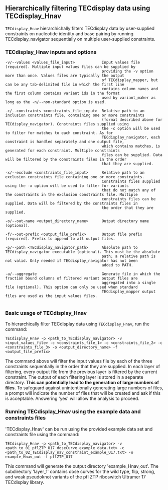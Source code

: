 ## Hierarchically filtering TECdisplay data using TECdisplay_Hnav

`TECdisplay_Hnav` hierarchichally filters TECdisplay data by user-supplied constraints on nucleotide identity and base pairing by running TECdisplay_navigator sequentially on multiple user-supplied constraints. 

### TECdisplay_Hnav inputs and options

```
-v/--values <values_file_input>            Input values file (required). Multiple input values files can be supplied by
                                           providing the -v option more than once. Values files are typically the output
                                           of TECdisplay_mapper, but can be any tab-delimited file in which the first line
                                           contains column names and the first column contains variant ids in the format
                                           used by variant_maker as long as the -n/--non-standard option is used.

-c/--constraints <constraints_file_input>  Relative path to an inclusion constraints file, containing one or more constraints
                                           (format described above for TECdisplay_navigator). Constraints files supplied using
                                           the -c option will be used to filter for matches to each constraint. As for
                                           TECdisplay_navigator, each constraint is handled separately and one output file,
                                           which contains matches, is generated for each constraint. Multiple constraints
                                           files can be supplied. Data will be filtered by the constraints files in the order
                                           that they are supplied.

-x/--exclude <constraints_file_input>      Relative path to an exclusion constraints file containing one or more constraints.
                                           Constraints files supplied using the -x option will be used to filter for variants
                                           that do not match any of the constraints in the exclusion constraints file. Multiple
                                           constraints files can be supplied. Data will be filtered by the constraints files in
                                           the order that they are supplied.

-o/--out-name <output_directory_name>      Output directory name (optional).

-f/--out-prefix <output_file_prefix>       Output file prefix (required). Prefix to append to all output files.

-p/--path <TECdisplay_navigator_path>      Absolute path to TECdisplay_navigator executable (optional). This must be the absolute
                                           path; a relative path is not valid. Only needed if TECdisplay_navigator has not been
                                           added to PATH. 

-a/--aggregate                             Generate file in which the fraction bound columns of filtered variant output files are
                                           aggregated into a single file (optional). This option can only be used when standard
                                           TECdisplay_mapper output files are used as the input values files.
  
```

### Basic usage of TECdisplay_Hnav

To hierarchically filter TECdisplay data using `TECdisplay_Hnav`, run the command:

`TECdisplay_Hnav -p <path_to_TECdisplay_navigator> -v <input_values_file> -c <constraints_file_1> -c <constraints_file_2> -c <constraints_file_3> -o <output_directory_name> -f <output_file_prefix>`

The command above will filter the input values file by each of the three constraints sequentially in the order that they are supplied. In each layer of filtering, every output file from the previous layer is filtered by the current constraint.  The output of each filtering layer is stored in a separate directory. **This can potentially lead to the generation of large numbers of files**. To safeguard against unintentionally generating large numbers of files, a prompt will indicate the number of files that will be created and ask if this is acceptable. Answering 'yes' will allow the analysis to proceed.

### Running TECdisplay_Hnav using the example data and constraints files
'TECdisplay_Hnav' can be run using the provided example data set and constraints file using the command: 

`TECdisplay_Hnav -p <path_to_TECdisplay_navigator> -v <path_to_01_pflZTP_U17_doseCurve_example_data.txt> -c <path_to_02_TECdisplay_nav_constraint_example_U17.txt> -o example_Hnav_out -f pflZTP_U17`

This command will generate the output directory 'example_Hnav_out'. The subdirectory 'layer_1' contains dose curves for the wild type, flip, strong, and weak pseudoknot variants of the pfl ZTP riboswitch Ultramer 17 TECdisplay library.

